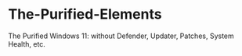 # The-Purified-Elements
The Purified Windows 11: without Defender, Updater, Patches, System Health, etc.
